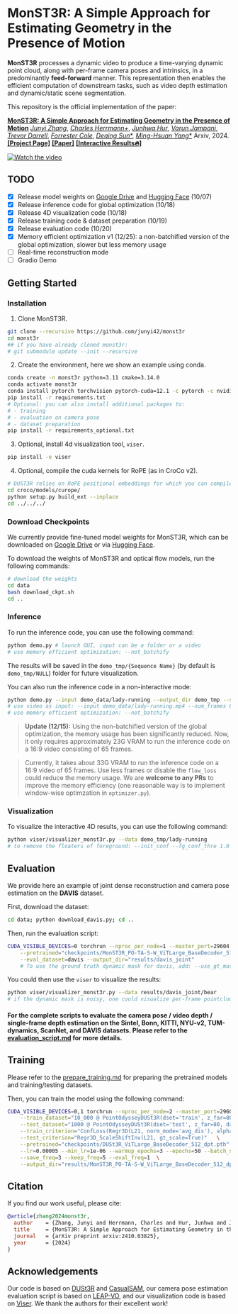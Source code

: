 # MonST3R: A Simple Approach for Estimating Geometry in the Presence of Motion

**MonST3R**  processes a dynamic video to produce a time-varying dynamic point cloud, along with per-frame camera poses and intrinsics, in a predominantly **feed-forward** manner. This representation then enables the efficient computation of downstream tasks, such as video depth estimation and dynamic/static scene segmentation.

This repository is the official implementation of the paper:

[**MonST3R: A Simple Approach for Estimating Geometry in the Presence of Motion**](https://monst3r-project.github.io/files/monst3r_paper.pdf)
[*Junyi Zhang*](https://junyi42.github.io/),
[*Charles Herrmann+*](https://scholar.google.com/citations?user=LQvi5XAAAAAJ),
[*Junhwa Hur*](https://hurjunhwa.github.io/),
[*Varun Jampani*](https://varunjampani.github.io/),
[*Trevor Darrell*](https://people.eecs.berkeley.edu/~trevor/),
[*Forrester Cole*](https://scholar.google.com/citations?user=xZRRr-IAAAAJ&hl),
[*Deqing Sun**](https://deqings.github.io/),
[*Ming-Hsuan Yang**](https://faculty.ucmerced.edu/mhyang/)
Arxiv, 2024. [**[Project Page]**](https://monst3r-project.github.io/) [**[Paper]**](https://monst3r-project.github.io/files/monst3r_paper.pdf) [**[Interactive Results🔥]**](https://monst3r-project.github.io/page1.html) 

[![Watch the video](assets/fig1_teaser.png)](https://monst3r-project.github.io/files/teaser_vid_v2_lowres.mp4)

## TODO
- [x] Release model weights on [Google Drive](https://drive.google.com/file/d/1Z1jO_JmfZj0z3bgMvCwqfUhyZ1bIbc9E/view?usp=sharing) and [Hugging Face](https://huggingface.co/Junyi42/MonST3R_PO-TA-S-W_ViTLarge_BaseDecoder_512_dpt) (10/07)
- [x] Release inference code for global optimization (10/18)
- [x] Release 4D visualization code (10/18)
- [x] Release training code & dataset preparation (10/19)
- [x] Release evaluation code (10/20)
- [x] Memory efficient optimization v1 (12/25): a non-batchified version of the global optimization, slower but less memory usage
- [ ] Real-time reconstruction mode
- [ ] Gradio Demo

## Getting Started

### Installation

1. Clone MonST3R.
```bash
git clone --recursive https://github.com/junyi42/monst3r
cd monst3r
## if you have already cloned monst3r:
# git submodule update --init --recursive
```

2. Create the environment, here we show an example using conda.
```bash
conda create -n monst3r python=3.11 cmake=3.14.0
conda activate monst3r 
conda install pytorch torchvision pytorch-cuda=12.1 -c pytorch -c nvidia  # use the correct version of cuda for your system
pip install -r requirements.txt
# Optional: you can also install additional packages to:
# - training
# - evaluation on camera pose
# - dataset preparation
pip install -r requirements_optional.txt
```

3. Optional, install 4d visualization tool, `viser`.
```bash
pip install -e viser
```

4. Optional, compile the cuda kernels for RoPE (as in CroCo v2).
```bash
# DUST3R relies on RoPE positional embeddings for which you can compile some cuda kernels for faster runtime.
cd croco/models/curope/
python setup.py build_ext --inplace
cd ../../../
```

### Download Checkpoints

We currently provide fine-tuned model weights for MonST3R, which can be downloaded on [Google Drive](https://drive.google.com/file/d/1Z1jO_JmfZj0z3bgMvCwqfUhyZ1bIbc9E/view?usp=sharing) or via [Hugging Face](https://huggingface.co/Junyi42/MonST3R_PO-TA-S-W_ViTLarge_BaseDecoder_512_dpt).


To download the weights of MonST3R and optical flow models, run the following commands:
```bash
# download the weights
cd data
bash download_ckpt.sh
cd ..
```

### Inference

To run the inference code, you can use the following command:
```bash
python demo.py # launch GUI, input can be a folder or a video
# use memory efficient optimization: --not_batchify
```

The results will be saved in the `demo_tmp/{Sequence Name}` (by default is `demo_tmp/NULL`) folder for future visualization.

You can also run the inference code in a non-interactive mode:
```bash
python demo.py --input demo_data/lady-running --output_dir demo_tmp --seq_name lady-running
# use video as input: --input demo_data/lady-running.mp4 --num_frames 65
# use memory efficient optimization: --not_batchify
```


> **Update (12/15):** Using the non-batchified version of the global optimization, the memory usage has been significantly reduced. Now, it only requires approximately 23G VRAM to run the inference code on a 16:9 video consisting of 65 frames.


> Currently, it takes about 33G VRAM to run the inference code on a 16:9 video of 65 frames. Use less frames or disable the `flow_loss` could reduce the memory usage. We are **welcome to any PRs** to improve the memory efficiency (one reasonable way is to implement window-wise optimzation in `optimizer.py`).

### Visualization

To visualize the interactive 4D results, you can use the following command:
```bash
python viser/visualizer_monst3r.py --data demo_tmp/lady-running
# to remove the floaters of foreground: --init_conf --fg_conf_thre 1.0 (thre can be adjusted)
```

## Evaluation

We provide here an example of joint dense reconstruction and camera pose estimation on the **DAVIS** dataset. 

First, download the dataset:
```bash
cd data; python download_davis.py; cd ..
```

Then, run the evaluation script:
```bash
CUDA_VISIBLE_DEVICES=0 torchrun --nproc_per_node=1 --master_port=29604 launch.py --mode=eval_pose  \
    --pretrained="checkpoints/MonST3R_PO-TA-S-W_ViTLarge_BaseDecoder_512_dpt.pth"   \
    --eval_dataset=davis --output_dir="results/davis_joint" 
    # To use the ground truth dynamic mask for davis, add: --use_gt_mask
```

You could then use the `viser` to visualize the results:
```bash
python viser/visualizer_monst3r.py --data results/davis_joint/bear
# if the dynamic mask is noisy, one could visualize per-frame pointcloud by adding: --no_mask
```

#### For the complete scripts to evaluate the camera pose / video depth / single-frame depth estimation on the **Sintel**, **Bonn**, **KITTI**, **NYU-v2**, **TUM-dynamics**, **ScanNet**, and **DAVIS** datasets. Please refer to the [evaluation_script.md](data/evaluation_script.md) for more details.


## Training

Please refer to the [prepare_training.md](data/prepare_training.md) for preparing the pretrained models and training/testing datasets.

Then, you can train the model using the following command:
```bash
CUDA_VISIBLE_DEVICES=0,1 torchrun --nproc_per_node=2 --master_port=29604 launch.py  --mode=train \
    --train_dataset="10_000 @ PointOdysseyDUSt3R(dset='train', z_far=80, dataset_location='data/point_odyssey', S=2, aug_crop=16, resolution=[(512, 288), (512, 384), (512, 336)], transform=ColorJitter, strides=[1,2,3,4,5,6,7,8,9], dist_type='linear_1_2', aug_focal=0.9)+ 5_000 @ TarTanAirDUSt3R(dset='Hard', z_far=80, dataset_location='data/tartanair', S=2, aug_crop=16, resolution=[(512, 288), (512, 384), (512, 336)], transform=ColorJitter, strides=[1,2,3,4,5,6,7,8,9], dist_type='linear_1_2', aug_focal=0.9)+ 1_000 @ SpringDUSt3R(dset='train', z_far=80, dataset_location='data/spring', S=2, aug_crop=16, resolution=[(512, 288), (512, 384), (512, 336)], transform=ColorJitter, strides=[1,2,3,4,5,6,7,8,9], dist_type='linear_1_2', aug_focal=0.9)+ 4_000 @ Waymo(ROOT='data/waymo_processed', pairs_npz_name='waymo_pairs_video.npz', aug_crop=16, resolution=[(512, 288), (512, 384), (512, 336)], transform=ColorJitter, aug_focal=0.9)"   \
    --test_dataset="1000 @ PointOdysseyDUSt3R(dset='test', z_far=80, dataset_location='data/point_odyssey', S=2, strides=[1,2,3,4,5,6,7,8,9], resolution=[(512, 288)], seed=777)+ 1000 @ SintelDUSt3R(dset='final', z_far=80, S=2, strides=[1,2,3,4,5,6,7,8,9], resolution=[(512, 224)], seed=777)"   \
    --train_criterion="ConfLoss(Regr3D(L21, norm_mode='avg_dis'), alpha=0.2)"  \
    --test_criterion="Regr3D_ScaleShiftInv(L21, gt_scale=True)"   \
    --pretrained="checkpoints/DUSt3R_ViTLarge_BaseDecoder_512_dpt.pth"   \
    --lr=0.00005 --min_lr=1e-06 --warmup_epochs=3 --epochs=50 --batch_size=4 --accum_iter=4  \
    --save_freq=3 --keep_freq=5 --eval_freq=1  \
    --output_dir="results/MonST3R_PO-TA-S-W_ViTLarge_BaseDecoder_512_dpt"
```

## Citation

If you find our work useful, please cite:

```bibtex
@article{zhang2024monst3r,
  author    = {Zhang, Junyi and Herrmann, Charles and Hur, Junhwa and Jampani, Varun and Darrell, Trevor and Cole, Forrester and Sun, Deqing and Yang, Ming-Hsuan},
  title     = {MonST3R: A Simple Approach for Estimating Geometry in the Presence of Motion},
  journal   = {arXiv preprint arxiv:2410.03825},
  year      = {2024}
}
```

## Acknowledgements
Our code is based on [DUSt3R](https://github.com/naver/dust3r) and [CasualSAM](https://github.com/ztzhang/casualSAM), our camera pose estimation evaluation script is based on [LEAP-VO](https://github.com/chiaki530/leapvo), and our visualization code is based on [Viser](https://github.com/nerfstudio-project/viser). We thank the authors for their excellent work!
